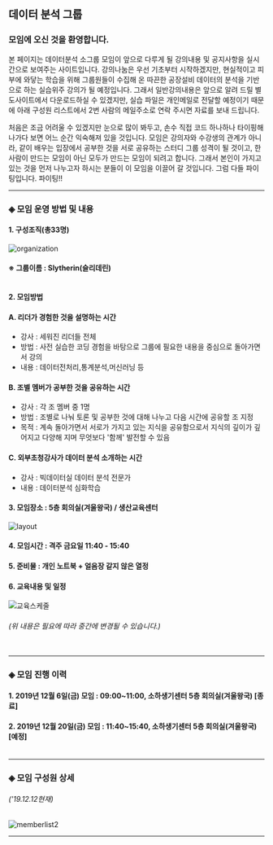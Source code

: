 ## **데이터 분석 그룹** 

### **모임에 오신 것을 환영합니다.**

본 페이지는 데이터분석 소그룹 모임이 앞으로 다루게
될 강의내용 및 공지사항을 실시간으로 보여주는 사이트입니다. 강의나눔은
우선 기초부터 시작하겠지만, 현실적이고 피부에 와닿는 학습을 위해
그룹원들이 수집해 온 따끈한 공장설비 데이터의 분석을 기반으로 하는 
실습위주 강의가 될 예정입니다. 그래서 일반강의내용은 앞으로 알려 드릴 별도사이트에서 다운로드하실 수
있겠지만, 실습 파일은 개인메일로 전달할 예정이기 때문에 아래 구성원 리스트에서 2번 사람의 메일주소로
연락 주시면 자료를 보내 드립니다.

처음은 조금 어려울 수 있겠지만 눈으로 많이 봐두고,
손수 직접 코드 하나하나 타이핑해 나가다 보면 어느 순간
익숙해져 있을 것입니다. 모임은 강의자와 수강생의 관계가
아니라, 같이 배우는 입장에서 공부한 것을 서로 공유하는 스터디 그룹 성격이
될 것이고, 한 사람이 만드는 모임이 아닌 모두가 만드는 모임이 되려고 합니다.
그래서 본인이 가지고 있는 것을 먼저 나누고자 하시는 분들이 이 모임을 이끌어 
갈 것입니다. 그럼 다들 파이팅입니다. 파이팅!!

--------

### **◈ 모임 운영 방법 및 내용**
#### **1. 구성조직(총33명)**

![organization](https://user-images.githubusercontent.com/50024239/70755974-a0dacc80-1d7e-11ea-9b3d-9168871748a9.png)
#### **※ 그룹이름 : Slytherin(슬리데린)**<br><br>

#### **2. 모임방법**

#### A. 리더가 경험한 것을 설명하는 시간
 - 강사 : 세워진 리더들 전체
 - 방법 : 사전 실습한 코딩 경험을 바탕으로
          그룹에 필요한 내용을 중심으로 돌아가면서 강의
 - 내용 : 데이터전처리,통계분석,머신러닝 등

#### B. 조별 멤버가 공부한 것을 공유하는 시간
  - 강사 : 각 조 멤버 중 1명
  - 방법 : 조별로 나눠 토론 및 공부한 것에 대해
           나누고 다음 시간에 공유할 조 지정
  - 목적 : 계속 돌아가면서 서로가 가지고 있는 지식을
          공유함으로서 지식의 깊이가 깊어지고 다양해
          지며 무엇보다 '함께' 발전할 수 있음

#### C. 외부초청강사가 데이터 분석 소개하는 시간
 - 강사 : 빅데이터실 데이터 분석 전문가
 - 내용 : 데이터분석 심화학습
 
#### **3. 모임장소 : 5층 회의실(겨울왕국) / 생산교육센터**

![layout](https://user-images.githubusercontent.com/50024239/70711192-43199680-1d24-11ea-99fb-2469614ae887.png)

#### **4. 모임시간 : 격주 금요일 11:40 - 15:40**
#### **5. 준비물 : 개인 노트북 + 얼음장 같지 않은 열정**

#### **6. 교육내용 및 일정**

![교육스케줄](https://user-images.githubusercontent.com/50024239/70683168-8fdd7d00-1ce4-11ea-9bc0-d31338c55911.png)
###### (위 내용은 필요에 따라 중간에 변경될 수 있습니다.)<br><br>

---------

### **◈ 모임 진행 이력**

#### 1. 2019년 12월  6일(금) 모임 : 09:00~11:00, 소하생기센터 5층 회의실(겨울왕국) [종료]
#### **2. 2019년 12월 20일(금) 모임 : 11:40~15:40, 소하생기센터 5층 회의실(겨울왕국) [예정]**<br><br>

--------

### **◈ 모임 구성원 상세**
 
###### ('19.12.12현재)
 
![memberlist2](https://user-images.githubusercontent.com/50024239/70689461-b3f68980-1cf7-11ea-9cd0-425b90460989.png)

---------
